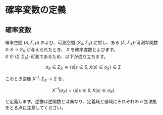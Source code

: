 # 確率変数の定義

## 確率変数

確率空間 $(S, \Sigma, \mu)$ および、可測空間 $(S_{X}, \Sigma_{X})$ に対し、ある $(\Sigma, \Sigma_{X})$-可測な関数 $X \colon S \rightarrow S_{X}$ が与えられたとき、 $X$ を確率変数とよびます。  
$X$ が $(\Sigma, \Sigma_{X})$-可測であるため、以下が成り立ちます。

$$
\sigma_{X} \in \Sigma_{X} \Rightarrow \lbrace s| s \in S, X(s) \in \sigma_{X} \rbrace \in \Sigma
$$

このとき逆像 $X^{-1} \colon \Sigma_{X} \rightarrow \Sigma$ を、

$$
X^{-1}(\sigma_{X}) = \lbrace s| s \in S, X(s) \in \sigma_{X} \rbrace
$$

と定義します。逆像は逆関数とは異なり、定義域と値域にそれぞれの $\sigma$ 加法族をとる点に注意してください。
